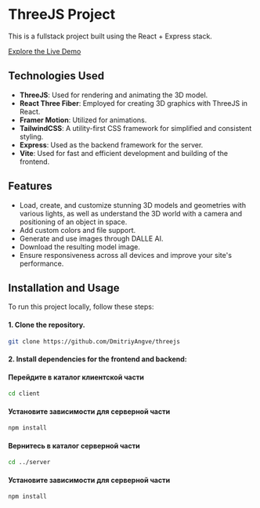 # ThreeJS Project

This is a fullstack project built using the React + Express stack.

[Explore the Live Demo](https://threejs-angve.netlify.app/)

## Technologies Used

- **ThreeJS**: Used for rendering and animating the 3D model.
- **React Three Fiber**: Employed for creating 3D graphics with ThreeJS in React.
- **Framer Motion**: Utilized for animations.
- **TailwindCSS**: A utility-first CSS framework for simplified and consistent styling.
- **Express**: Used as the backend framework for the server.
- **Vite**: Used for fast and efficient development and building of the frontend.

## Features

- Load, create, and customize stunning 3D models and geometries with various lights, as well as understand the 3D world with a camera and positioning of an object in space.
- Add custom colors and file support.
- Generate and use images through DALLE AI.
- Download the resulting model image.
- Ensure responsiveness across all devices and improve your site's performance.

## Installation and Usage

To run this project locally, follow these steps:

#### 1. Clone the repository.
```bash
git clone https://github.com/DmitriyAngve/threejs
```
#### 2. Install dependencies for the frontend and backend:   
#### Перейдите в каталог клиентской части
```bash
cd client
```
#### Установите зависимости для серверной части
```bash
npm install
```
#### Вернитесь в каталог серверной части
```bash
cd ../server
```
#### Установите зависимости для серверной части
```bash
npm install
```
